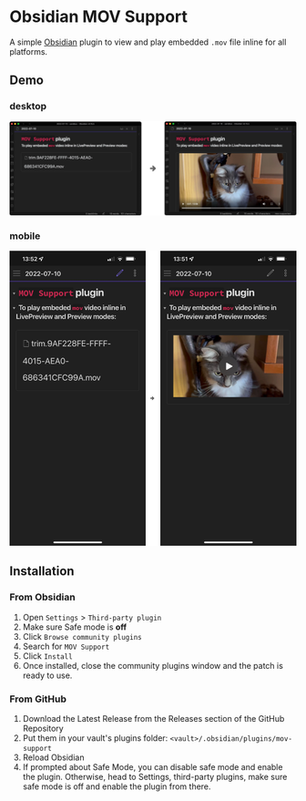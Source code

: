 # Obsidian MOV Support 

A simple [Obsidian](https://obsidian.md/) plugin to view and play embedded `.mov` file inline for all platforms. 

## Demo

### desktop
![demo-desktop](media/demo-desktop.png)

### mobile
![demo-mobile](media/demo-mobile.png)

## Installation
### From Obsidian

1. Open `Settings` > `Third-party plugin`
2. Make sure Safe mode is **off**
3. Click `Browse community plugins`
4. Search for `MOV Support` 
5. Click `Install`
6. Once installed, close the community plugins window and the patch is ready to use.

### From GitHub

1. Download the Latest Release from the Releases section of the GitHub Repository
2. Put them in your vault's plugins folder: `<vault>/.obsidian/plugins/mov-support`
3. Reload Obsidian
4. If prompted about Safe Mode, you can disable safe mode and enable the plugin.
   Otherwise, head to Settings, third-party plugins, make sure safe mode is off and enable the plugin from there.

